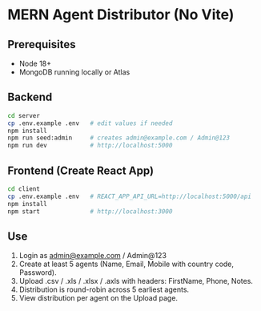 # MERN Agent Distributor (No Vite)

## Prerequisites
- Node 18+
- MongoDB running locally or Atlas

## Backend
```bash
cd server
cp .env.example .env   # edit values if needed
npm install
npm run seed:admin     # creates admin@example.com / Admin@123
npm run dev            # http://localhost:5000
```

## Frontend (Create React App)
```bash
cd client
cp .env.example .env   # REACT_APP_API_URL=http://localhost:5000/api
npm install
npm start              # http://localhost:3000
```

## Use
1. Login as admin@example.com / Admin@123
2. Create at least 5 agents (Name, Email, Mobile with country code, Password).
3. Upload .csv / .xls / .xlsx / .axls with headers: FirstName, Phone, Notes.
4. Distribution is round-robin across 5 earliest agents.
5. View distribution per agent on the Upload page.
